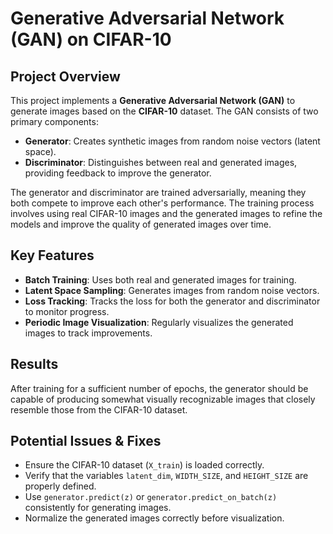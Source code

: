 # Generative Adversarial Network (GAN) on CIFAR-10

## Project Overview

This project implements a **Generative Adversarial Network (GAN)** to generate images based on the **CIFAR-10** dataset. The GAN consists of two primary components:
- **Generator**: Creates synthetic images from random noise vectors (latent space).
- **Discriminator**: Distinguishes between real and generated images, providing feedback to improve the generator.

The generator and discriminator are trained adversarially, meaning they both compete to improve each other's performance. The training process involves using real CIFAR-10 images and the generated images to refine the models and improve the quality of generated images over time.

## Key Features

- **Batch Training**: Uses both real and generated images for training.
- **Latent Space Sampling**: Generates images from random noise vectors.
- **Loss Tracking**: Tracks the loss for both the generator and discriminator to monitor progress.
- **Periodic Image Visualization**: Regularly visualizes the generated images to track improvements.

## Results

After training for a sufficient number of epochs, the generator should be capable of producing somewhat visually recognizable images that closely resemble those from the CIFAR-10 dataset.

## Potential Issues & Fixes

- Ensure the CIFAR-10 dataset (`X_train`) is loaded correctly.
- Verify that the variables `latent_dim`, `WIDTH_SIZE`, and `HEIGHT_SIZE` are properly defined.
- Use `generator.predict(z)` or `generator.predict_on_batch(z)` consistently for generating images.
- Normalize the generated images correctly before visualization.
